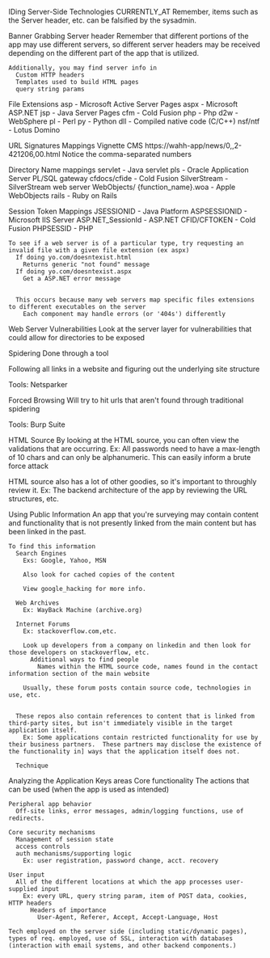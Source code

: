 IDing Server-Side Technologies
CURRENTLY_AT
  Remember, items such as the Server header, etc. can be falsified by the sysadmin.

  Banner Grabbing
    Server header
      Remember that different portions of the app may use different servers, so different server headers may be received depending on the different part of the app that is utilized.

    Additionally, you may find server info in
      Custom HTTP headers
      Templates used to build HTML pages
      query string params

  File Extensions
    asp - Microsoft Active Server Pages
    aspx - Microsoft ASP.NET
    jsp - Java Server Pages
    cfm - Cold Fusion
    php - Php
    d2w - WebSphere
    pl - Perl
    py - Python
    dll - Compiled native code (C/C++)
    nsf/ntf - Lotus Domino

  URL Signatures Mappings
    Vignette CMS
      https://wahh-app/news/0,,2-421206,00.html
        Notice the comma-separated numbers

  Directory Name mappings
    servlet - Java servlet
    pls - Oracle Application Server PL/SQL gateway
    cfdocs/cfide - Cold Fusion
    SilverStream - SilverStream web server
    WebObjects/ {function_name}.woa - Apple WebObjects
    rails - Ruby on Rails

  Session Token Mappings
    JSESSIONID - Java Platform
    ASPSESSIONID - Microsoft IIS Server
    ASP.NET_SessionId - ASP.NET
    CFID/CFTOKEN - Cold Fusion
    PHPSESSID - PHP




    To see if a web server is of a particular type, try requesting an invalid file with a given file extension (ex aspx)
      If doing yo.com/doesntexist.html
        Returns generic "not found" message
      If doing yo.com/doesntexist.aspx
        Get a ASP.NET error message


      This occurs because many web servers map specific files extensions to different executables on the server
        Each component may handle errors (or '404s') differently


Web Server Vulnerabilities
  Look at the server layer for vulnerabilities that could allow for directories to be exposed

Spidering
  Done through a tool

  Following all links in a website and figuring out the underlying site structure

  Tools: Netsparker


Forced Browsing
  Will try to hit urls that aren't found through traditional spidering

  Tools: Burp Suite

HTML Source
  By looking at the HTML source, you can often view the validations that are occurring.
    Ex: All passwords need to have a max-length of 10 chars and can only be alphanumeric.
      This can easily inform a brute force attack

  HTML source also has a lot of other goodies, so it's important to throughly review it.
    Ex:
      The backend architecture of the app by reviewing the URL structures, etc.

Using Public Information
  An app that you're surveying may contain content and functionality that is not presently linked from the main content but has been linked in the past.
    

    To find this information
      Search Engines
        Exs: Google, Yahoo, MSN

        Also look for cached copies of the content

        View google_hacking for more info.

      Web Archives
        Ex: WayBack Machine (archive.org)

      Internet Forums
        Ex: stackoverflow.com,etc.

        Look up developers from a company on linkedin and then look for those developers on stackoverflow, etc.
          Additional ways to find people
            Names within the HTML source code, names found in the contact information section of the main website

        Usually, these forum posts contain source code, technologies in use, etc.


      These repos also contain references to content that is linked from third-party sites, but isn't immediately visible in the target application itself.
        Ex: Some applications contain restricted functionality for use by their business partners.  These partners may disclose the existence of the functionality in] ways that the application itself does not.

      Technique

Analyzing the Application
  Keys areas
    Core functionality
      The actions that can be used (when the app is used as intended)

    Peripheral app behavior
      Off-site links, error messages, admin/logging functions, use of redirects.

    Core security mechanisms
      Management of session state
      access controls
      auth mechanisms/supporting logic
        Ex: user registration, password change, acct. recovery

    User input
      All of the different locations at which the app processes user-supplied input
        Ex: every URL, query string param, item of POST data, cookies, HTTP headers
          Headers of importance
            User-Agent, Referer, Accept, Accept-Language, Host

    Tech employed on the server side (including static/dynamic pages), types of req. employed, use of SSL, interaction with databases (interaction with email systems, and other backend components.)


      
